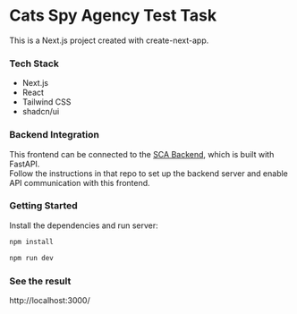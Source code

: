 # Cats Spy Agency Test Task

This is a Next.js project created with create-next-app.

### Tech Stack

- Next.js
- React
- Tailwind CSS
- shadcn/ui

### Backend Integration

This frontend can be connected to the [SCA Backend](https://github.com/MKisil/sca_backend), which is built with FastAPI.  
Follow the instructions in that repo to set up the backend server and enable API communication with this frontend.

### Getting Started

Install the dependencies and run server:

```bash
npm install
```

```bash
npm run dev
```

### See the result

http://localhost:3000/
